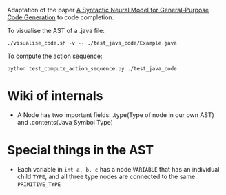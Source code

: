 Adaptation of the paper [A Syntactic Neural Model for General-Purpose Code Generation](https://arxiv.org/abs/1704.01696) to code completion.

To visualise the AST of a .java file:
```
./visualise_code.sh -v -- ./test_java_code/Example.java
```

To compute the action sequence:
```
python test_compute_action_sequence.py ./test_java_code
```


# Wiki of internals
- A Node has two important fields: .type(Type of node in our own AST) and .contents(Java Symbol Type)  

# Special things in the AST
- Each variable in `int a, b, c` has a node `VARIABLE` that has an individual child `TYPE`, and all three type nodes are connected to the same `PRIMITIVE_TYPE` 